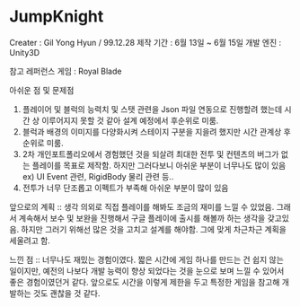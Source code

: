 # JumpKnight
 Creater : Gil Yong Hyun / 99.12.28
 제작 기간 : 6월 13일 ~ 6월 15일
 개발 엔진 : Unity3D

 참고 레퍼런스 게임 : Royal Blade


 아쉬운 점 및 문제점
 1. 플레이어 및 블럭의 능력치 및 스탯 관련을 Json 파일 연동으로 진행할려 했는데 시간 상 이루어지지 못할 것 같아 설계 예정에서 후순위로 미룸.
 2. 블럭과 배경의 이미지를 다양화시켜 스테이지 구분을 지을려 했지만 시간 관계상 후순위로 미룸.
 3. 2차 개인포트폴리오에서 경험했던 것을 되살려 최대한 전투 및 컨텐츠의 버그가 없는 플레이를 목표로 제작함.
     하지만 그러다보니 아쉬운 부분이 너무나도 많이 있음 ex) UI Event 관련, RigidBody 물리 관련 등..
 4. 전투가 너무 단조롭고 이펙트가 부족해 아쉬운 부분이 많이 있음

 앞으로의 계획 ::
  생각 의외로 직접 플레이를 해봐도 조금의 재미를 느낄 수 있었음. 그래서 계속해서 보수 및 보완을 진행해서 구글 플레이에 출시를 해볼까 하는 생각을 갖고있음.
  하지만 그러기 위해선 많은 것을 고치고 설계를 해야함. 그에 맞게 차근차근 계획을 세울려고 함.

 느낀 점 ::
  너무나도 재밌는 경험이였다. 짧은 시간에 게임 하나를 만드는 건 쉽지 않는 일이지만, 예전의 나보다 개발 능력이 향상 되었다는 것을 눈으로 보며 느낄 수 있어서
  좋은 경험이였던거 같다. 앞으로도 시간을 이렇게 제한을 두고 특정한 게임을 참고해 개발하는 것도 괜찮을 것 같다.
